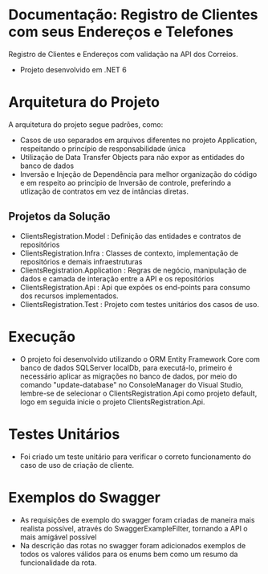 # Documentação: Registro de Clientes com seus Endereços e Telefones
Registro de Clientes e Endereços com validação na API dos Correios.
- Projeto desenvolvido em .NET 6
# Arquitetura do Projeto 
A arquitetura do projeto segue padrões, como: 
- Casos de uso separados em arquivos diferentes no projeto Application, respeitando o princípio de responsabilidade única
- Utilização de Data Transfer Objects para não expor as entidades do banco de dados 
- Inversão e Injeção de Dependência para melhor organização do código e em respeito ao princípio de Inversão de controle, preferindo a utlização de contratos em vez de intâncias diretas.
## Projetos da Solução
- ClientsRegistration.Model : Definição das entidades e contratos de repositórios
- ClientsRegistration.Infra : Classes de  contexto, implementação de repositórios e demais infraestruturas 
- ClientsRegistration.Application : Regras de negócio, manipulação de dados e camada de interação entre a API e os repositórios
- ClientsRegistration.Api : Api que expões os end-points para consumo dos recursos implementados.
- ClientsRegistration.Test : Projeto com testes unitários dos casos de uso.

# Execução
- O projeto foi desenvolvido utilizando o ORM Entity Framework Core com banco de dados  SQLServer localDb, para executá-lo, primeiro é necessário aplicar as migrações no banco de dados,  por meio do comando "update-database" no ConsoleManager do Visual Studio, lembre-se de selecionar o ClientsRegistration.Api como projeto default, logo em seguida inicie o projeto ClientsRegistration.Api.

# Testes Unitários
- Foi criado um teste unitário para verificar o correto funcionamento do caso de uso de criação de cliente.

# Exemplos do Swagger
- As requisições de exemplo do swagger foram criadas de maneira mais realista possível, através do SwaggerExampleFilter, tornando a API o mais amigável possível 
- Na descrição das rotas no swagger foram adicionados exemplos de todos os valores válidos para os enums bem como um resumo da funcionalidade da rota.
